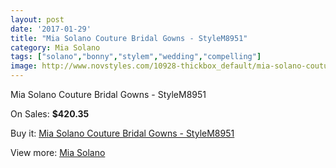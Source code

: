 ```yaml
---
layout: post
date: '2017-01-29'
title: "Mia Solano Couture Bridal Gowns - StyleM8951"
category: Mia Solano
tags: ["solano","bonny","stylem","wedding","compelling"]
image: http://www.novstyles.com/10928-thickbox_default/mia-solano-couture-bridal-gowns-stylem8951.jpg
---
```

Mia Solano Couture Bridal Gowns - StyleM8951

On Sales: **$420.35**
<a href="https://www.novstyles.com/en/mia-solano/7958-mia-solano-couture-bridal-gowns-stylem8951.html"><amp-img layout="responsive" width="600" height="600" src="//www.novstyles.com/10928-thickbox_default/mia-solano-couture-bridal-gowns-stylem8951.jpg" alt="Mia Solano Couture Bridal Gowns - StyleM8951 0" /></a>

Buy it: [Mia Solano Couture Bridal Gowns - StyleM8951](https://www.novstyles.com/en/mia-solano/7958-mia-solano-couture-bridal-gowns-stylem8951.html "Mia Solano Couture Bridal Gowns - StyleM8951")

View more: [Mia Solano](https://www.novstyles.com/en/52-mia-solano "Mia Solano")